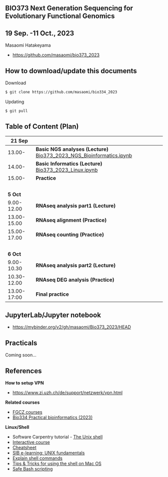 ## BIO373 Next Generation Sequencing for Evolutionary Functional Genomics

## 19 Sep. -11 Oct., 2023

Masaomi Hatakeyama
- https://github.com/masaomi/bio373_2023

## How to download/update this documents

Download
```bash
$ git clone https://github.com/masaomi/bio334_2023
```

Updating
```bash
$ git pull
```

## Table of Content (Plan)

**21 Sep** | &nbsp; 
-------|-------
13.00- | **Basic NGS analyses (Lecture)** [Bio373_2023_NGS_Bioinformatics.ipynb](Bio373_2023_NGS_Bioinformatics.ipynb)
14.00- | **Basic Informatics (Lecture)** [Bio373_2023_Linux.ipynb](Bio373_2023_Linux.ipynb)
15.00- | **Practice**
 &nbsp;| &nbsp;
**5 Oct**   | &nbsp; 
9.00-12.00  | **RNAseq analysis part1 (Lecture)**
13.00-15.00 | **RNAseq alignment (Practice)**
15.00-17.00 | **RNAseq counting (Practice)**
 &nbsp;| &nbsp;
**6 Oct**   | &nbsp; 
9.00-10.30  | **RNAseq analysis part2 (Lecture)**
10.30-12.00 | **RNAseq DEG analysis (Practice)**
13.00-17:00 | **Final practice**

## JupyterLab/Jupyter notebook

* https://mybinder.org/v2/gh/masaomi/Bio373_2023/HEAD

## Practicals

Coming soon...


## References

**How to setup VPN**

* https://www.zi.uzh.ch/de/support/netzwerk/vpn.html

**Related courses**

* [FGCZ courses](https://fgcz.ch/education.html)
* [Bio334 Practical bioinformatics (2023)](https://studentservices.uzh.ch/uzh/anonym/vvz/?sap-language=EN&sap-ui-language=EN#/details/2023/004/SM/50628703)

**Linux/Shell**  
- Software Carpentry tutorial - [The Unix shell](http://swcarpentry.github.io/shell-novice)   
- [Interactive course](http://www.learnshell.org/)  
- [Cheatsheet](https://github.com/swcarpentry/boot-camps/blob/master/shell/shell_cheatsheet.md)  
- [SIB e-learning: UNIX fundamentals](http://edu.isb-sib.ch/pluginfile.php/2878/mod_resource/content/3/couselab-html/content.html)  
- [Explain shell commands](http://explainshell.com/)   
- [Tips & Tricks for using the shell on Mac OS](http://furbo.org/2014/09/03/the-terminal/)  
- [Safe Bash scripting](http://robertmuth.blogspot.ch/2012/08/better-bash-scripting-in-15-minutes.html)




